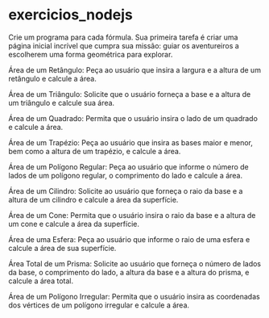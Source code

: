 # exercicios_nodejs
Crie um programa para cada fórmula. 
Sua primeira tarefa é criar uma página inicial incrível que cumpra sua missão: guiar os aventureiros a escolherem uma forma geométrica para explorar. 

Área de um Retângulo:
Peça ao usuário que insira a largura e a altura de um retângulo e calcule a área.

Área de um Triângulo:
Solicite que o usuário forneça a base e a altura de um triângulo e calcule sua área.

Área de um Quadrado:
Permita que o usuário insira o lado de um quadrado e calcule a área.

Área de um Trapézio:
Peça ao usuário que insira as bases maior e menor, bem como a altura de um trapézio, e calcule a área.

Área de um Polígono Regular:
Peça ao usuário que informe o número de lados de um polígono regular, o comprimento do lado e calcule a área.

Área de um Cilindro:
Solicite ao usuário que forneça o raio da base e a altura de um cilindro e calcule a área da superfície.

Área de um Cone:
Permita que o usuário insira o raio da base e a altura de um cone e calcule a área da superfície.

Área de uma Esfera:
Peça ao usuário que informe o raio de uma esfera e calcule a área de sua superfície.

Área Total de um Prisma:
Solicite ao usuário que forneça o número de lados da base, o comprimento do lado, a altura da base e a altura do prisma, e calcule a área total.

Área de um Polígono Irregular:
Permita que o usuário insira as coordenadas dos vértices de um polígono irregular e calcule a área.

